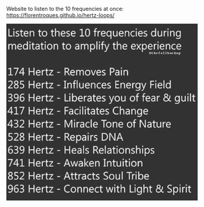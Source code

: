 Website to listen to the 10 frequencies at once:  
https://florentroques.github.io/hertz-loops/  

![10 frequencies explanations](10-frequencies-explanations.jpg)
